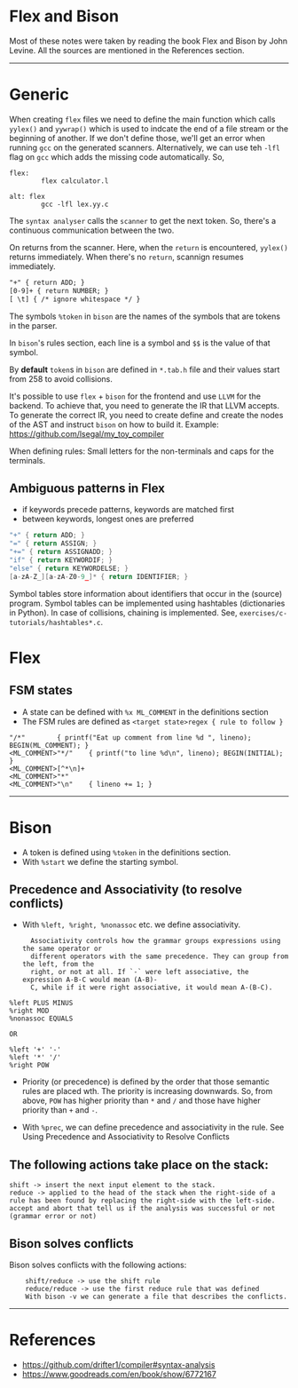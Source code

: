 # Flex and Bison

Most of these notes were taken by reading the book Flex and Bison by John Levine. All the sources are mentioned in the References section.

---

# Generic

When creating `flex` files we need to define the main function which calls `yylex()` and `yywrap()` which is used to indcate the end of a file stream or the beginning of another. If we don't define those, we'll get an error when running `gcc` on the generated scanners. Alternatively, we can use teh `-lfl` flag on `gcc` which adds the missing code automatically. So,

```shell
flex:
        flex calculator.l

alt: flex
        gcc -lfl lex.yy.c
```

The `syntax analyser` calls the `scanner` to get the next token. So, there's a continuous communication between the two.

On returns from the scanner. Here, when the `return` is encountered, `yylex()` returns immediately. When there's no `return`, scannign resumes immediately.

```flex
"+" { return ADD; }
[0-9]+ { return NUMBER; }
[ \t] { /* ignore whitespace */ }
```

The symbols `%token` in `bison` are the names of the symbols that are tokens in the parser.

In `bison`'s rules section, each line is a symbol and `$$` is the value of that symbol.

By **default** `token`s in `bison` are defined in `*.tab.h` file and their values start from 258 to avoid collisions.

It's possible to use `flex` + `bison` for the frontend and use `LLVM` for the backend.
To achieve that, you need to generate the IR that LLVM accepts.
To generate the correct IR, you need to create define and create the nodes of the AST and instruct `bison` on how to build it.
Example: https://github.com/lsegal/my_toy_compiler

When defining rules: Small letters for the non-terminals and caps for the terminals.

## Ambiguous patterns in Flex

- if keywords precede patterns, keywords are matched first
- between keywords, longest ones are preferred

```C
"+" { return ADD; }
"=" { return ASSIGN; }
"+=" { return ASSIGNADD; }
"if" { return KEYWORDIF; }
"else" { return KEYWORDELSE; }
[a-zA-Z_][a-zA-Z0-9_]* { return IDENTIFIER; }
```

Symbol tables store information about identifiers that occur in the (source) program. Symbol tables can be implemented using hashtables (dictionaries in Python).
In case of collisions, chaining is implemented. See, `exercises/c-tutorials/hashtables*.c`.

# Flex


## FSM states

- A state can be defined with `%x ML_COMMENT` in the definitions section
- The FSM rules are defined as `<target state>regex { rule to follow }`
```
"/*"		{ printf("Eat up comment from line %d ", lineno); BEGIN(ML_COMMENT); }
<ML_COMMENT>"*/" 	{ printf("to line %d\n", lineno); BEGIN(INITIAL); }
<ML_COMMENT>[^*\n]+		
<ML_COMMENT>"*"			
<ML_COMMENT>"\n"	{ lineno += 1; }
```
---

# Bison

- A token is defined using `%token` in the definitions section.
- With `%start` we define the starting symbol.

## Precedence and Associativity (to resolve conflicts)

- With `%left, %right, %nonassoc` etc. we define associativity.

		Associativity controls how the grammar groups expressions using the same operator or
		different operators with the same precedence. They can group from the left, from the
		right, or not at all. If `-` were left associative, the expression A-B-C would mean (A-B)-
		C, while if it were right associative, it would mean A-(B-C).

```
%left PLUS MINUS
%right MOD
%nonassoc EQUALS

OR

%left '+' '-'
%left '*' '/'
%right POW
```

- Priority (or precedence) is defined by the order that those semantic rules are placed wth. The priority is increasing downwards. So, from above, `POW` has higher priority than `*` and `/` and those have higher priority than `+` and `-`.

- With `%prec`, we can define precedence and associativity in the rule. See Using Precedence and Associativity to Resolve Conflicts

## The following actions take place on the stack:

```
shift -> insert the next input element to the stack.
reduce -> applied to the head of the stack when the right-side of a rule has been found by replacing the right-side with the left-side.
accept and abort that tell us if the analysis was successful or not (grammar error or not)
```

## Bison solves conflicts

Bison solves conflicts with the following actions:

		shift/reduce -> use the shift rule
		reduce/reduce -> use the first reduce rule that was defined
		With bison -v we can generate a file that describes the conflicts.


---

# References

- https://github.com/drifter1/compiler#syntax-analysis
- https://www.goodreads.com/en/book/show/6772167
